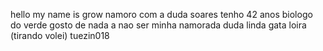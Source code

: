 hello my name is grow 
namoro com a duda soares
tenho 42 anos 
biologo do verde
gosto de nada a nao ser minha namorada duda linda gata loira (tirando volei)
tuezin018
